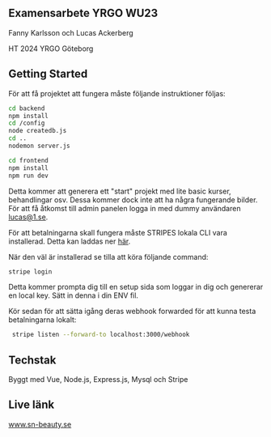 ## Examensarbete YRGO WU23

Fanny Karlsson och Lucas Ackerberg

HT 2024 YRGO Göteborg

## Getting Started

För att få projektet att fungera måste följande instruktioner följas:

```bash
cd backend
npm install
cd /config
node createdb.js
cd ..
nodemon server.js

cd frontend
npm install
npm run dev

```

Detta kommer att generera ett "start" projekt med lite basic kurser, behandlingar osv. Dessa kommer dock inte att ha några fungerande bilder. För att få åtkomst till admin panelen logga in med dummy användaren lucas@1.se.

För att betalningarna skall fungera måste STRIPES lokala CLI vara installerad. Detta kan laddas ner [här](https://stripe.com/en-se).

När den väl är installerad se tilla att köra följande command:

```bash
stripe login
```

Detta kommer prompta dig till en setup sida som loggar in dig och genererar en local key. Sätt in denna i din ENV fil.

Kör sedan för att sätta igång deras webhook forwarded för att kunna testa betalningarna lokalt:

```bash
 stripe listen --forward-to localhost:3000/webhook
```

## Techstak

Byggt med Vue, Node.js, Express.js, Mysql och Stripe

## Live länk

www.sn-beauty.se
